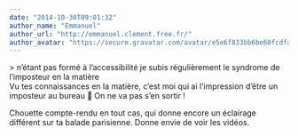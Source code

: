 ```yaml
---
date: "2014-10-30T09:01:32"
author_name: "Emmanuel"
author_url: "http://emmanuel.clement.free.fr/"
author_avatar: "https://secure.gravatar.com/avatar/e5e6f833bb6be60fcdfa9cf804a88633?s=48&d=mm&r=g"
---
```

\> n’étant pas formé à l’accessibilité je subis régulièrement le syndrome de l’imposteur en la matière  
Vu tes connaissances en la matière, c’est moi qui ai l’impression d’être un imposteur au bureau 🙂 On ne va pas s’en sortir !

Chouette compte-rendu en tout cas, qui donne encore un éclairage différent sur ta balade parisienne. Donne envie de voir les vidéos.